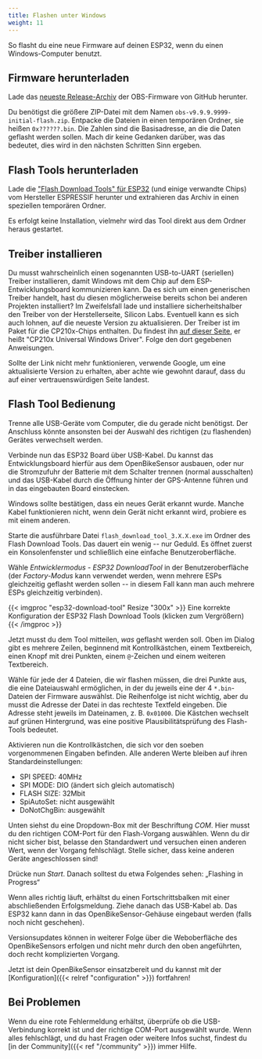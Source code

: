 ```yaml
---
title: Flashen unter Windows
weight: 11
---
```


So flasht du eine neue Firmware auf deinen ESP32, wenn du einen
Windows-Computer benutzt.

## Firmware herunterladen

Lade das [neueste
Release-Archiv](https://github.com/openbikesensor/OpenBikeSensorFirmware/releases)
der OBS-Firmware von GitHub herunter.

Du benötigst die größere ZIP-Datei mit dem Namen
`obs-v9.9.9.9999-initial-flash.zip`. Entpacke die Dateien in einen temporären
Ordner, sie heißen `0x??????.bin`. Die Zahlen sind die Basisadresse, an die die
Daten geflasht werden sollen. Mach dir keine Gedanken darüber, was das bedeutet,
dies wird in den nächsten Schritten Sinn ergeben.

## Flash Tools herunterladen

Lade die ["Flash Download Tools" für
ESP32](https://www.espressif.com/en/support/download/other-tools) (und einige
verwandte Chips) vom Hersteller ESPRESSIF herunter und extrahieren das Archiv
in einen speziellen temporären Ordner.

Es erfolgt keine Installation, vielmehr wird das Tool direkt aus dem Ordner
heraus gestartet.

## Treiber installieren

Du musst wahrscheinlich einen sogenannten USB-to-UART (seriellen) Treiber
installieren, damit Windows mit dem Chip auf dem ESP-Entwicklungsboard
kommunizieren kann. Da es sich um einen generischen Treiber handelt, hast du
diesen möglicherweise bereits schon bei anderen Projekten installiert? Im
Zweifelsfall lade und installiere sicherheitshalber den Treiber von der
Herstellerseite, Silicon Labs. Eventuell kann es sich auch lohnen, auf die
neueste Version zu aktualisieren. Der Treiber ist im Paket für die CP210x-Chips
enthalten. Du findest ihn [auf dieser
Seite](https://www.silabs.com/developers/usb-to-uart-bridge-vcp-drivers), er
heißt "CP210x Universal Windows Driver". Folge den dort gegebenen Anweisungen.

Sollte der Link nicht mehr funktionieren, verwende Google, um eine
aktualisierte Version zu erhalten, aber achte wie gewohnt darauf, dass du auf
einer vertrauenswürdigen Seite landest.

## Flash Tool Bedienung

Trenne alle USB-Geräte vom Computer, die du gerade nicht benötigst. Der
Anschluss könnte ansonsten bei der Auswahl des richtigen (zu flashenden)
Gerätes verwechselt werden.

Verbinde nun das ESP32 Board über USB-Kabel. Du kannst das Entwicklungsboard
hierfür aus dem OpenBikeSensor ausbauen, oder nur die Stromzufuhr der Batterie
mit dem Schalter trennen (normal ausschalten) und das USB-Kabel durch die
Öffnung hinter der GPS-Antenne führen und in das eingebauten Board einstecken.

Windows sollte bestätigen, dass ein neues Gerät erkannt wurde. Manche Kabel
funktionieren nicht, wenn dein Gerät nicht erkannt wird, probiere es mit einem
anderen.

Starte die ausführbare Datei `flash_download_tool_3.X.X.exe` im Ordner des
Flash Download Tools. Das dauert ein wenig -- nur Geduld. Es öffnet zuerst ein
Konsolenfenster und schließlich eine einfache Benutzeroberfläche.

Wähle *Entwicklermodus - ESP32 DownloadTool* in der Benutzeroberfläche (der
*Factory-Modus* kann verwendet werden, wenn mehrere ESPs gleichzeitig geflasht
werden sollen -- in diesem Fall kann man auch mehrere ESPs gleichzeitig
verbinden).

{{< imgproc "esp32-download-tool" Resize "300x" >}}
  Eine korrekte Konfiguration der ESP32 Flash Download Tools (klicken zum Vergrößern)
{{< /imgproc >}}

Jetzt musst du dem Tool mitteilen, *was* geflasht werden soll. Oben im Dialog
gibt es mehrere Zeilen, beginnend mit Kontrollkästchen, einem Textbereich,
einen Knopf mit drei Punkten, einem `@`-Zeichen und einem weiteren Textbereich.

Wähle für jede der 4 Dateien, die wir flashen müssen, die drei Punkte aus, die
eine Dateiauswahl ermöglichen, in der du jeweils eine der 4 `*.bin`-Dateien der
Firmware auswählst. Die Reihenfolge ist nicht wichtig, aber du musst die
Adresse der Datei in das rechteste Textfeld eingeben. Die Adresse steht jeweils
im Dateinamen, z. B. `0x01000`. Die Kästchen wechselt auf grünen Hintergrund,
was eine positive Plausibilitätsprüfung des Flash-Tools bedeutet.

Aktivieren nun die Kontrollkästchen, die sich vor den soeben vorgenommenen Eingaben befinden.
Alle anderen Werte bleiben auf ihren Standardeinstellungen:

* SPI SPEED: 40MHz
* SPI MODE: DIO (ändert sich gleich automatisch)
* FLASH SIZE: 32Mbit
* SpiAutoSet: nicht ausgewählt
* DoNotChgBin: ausgewählt

Unten siehst du eine Dropdown-Box mit der Beschriftung *COM*. Hier musst du den
richtigen COM-Port für den Flash-Vorgang auswählen. Wenn du dir nicht sicher
bist, belasse den Standardwert und versuchen einen anderen Wert, wenn der
Vorgang fehlschlägt. Stelle sicher, dass keine anderen Geräte angeschlossen
sind!

Drücke nun *Start*. Danach solltest du etwa Folgendes sehen: „Flashing in Progress“

Wenn alles richtig läuft, erhältst du einen Fortschrittsbalken mit einer
abschließenden Erfolgsmeldung. Ziehe danach das USB-Kabel ab. Das ESP32 kann
dann in das OpenBikeSensor-Gehäuse eingebaut werden (falls noch nicht
geschehen).

Versionsupdates können in weiterer Folge über die Weboberfläche des
OpenBikeSensors erfolgen und nicht mehr durch den oben angeführten, doch recht
komplizierten Vorgang.

Jetzt ist dein OpenBikeSensor einsatzbereit und du kannst mit der
[Konfiguration]({{< relref "configuration" >}})
fortfahren!

## Bei Problemen

Wenn du eine rote Fehlermeldung erhältst, überprüfe ob die USB-Verbindung
korrekt ist und der richtige COM-Port ausgewählt wurde. Wenn alles fehlschlägt,
und du hast Fragen oder weitere Infos suchst, findest du [in der Community]({{<
ref "/community" >}}) immer Hilfe.

